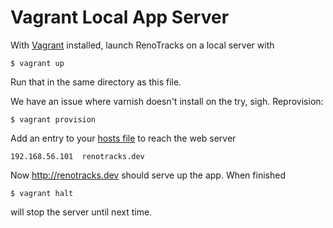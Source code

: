 # Vagrant Local App Server #

With [Vagrant](http://vagrantup.com) installed, launch RenoTracks on a local server with

```
$ vagrant up
```

Run that in the same directory as this file.

We have an issue where varnish doesn't install on the try, sigh. Reprovision:

```
$ vagrant provision
```

Add an entry to your [hosts file][1] to reach the web server

```
192.168.56.101  renotracks.dev
```

[1]:http://www.howtogeek.com/howto/27350/beginner-geek-how-to-edit-your-hosts-file/

Now http://renotracks.dev should serve up the app. When finished

```
$ vagrant halt
```

will stop the server until next time.

